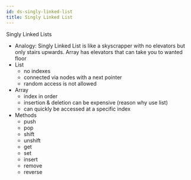 ```yaml
---
id: ds-singly-linked-list
title: Singly Linked List
---
```


Singly Linked Lists

- Analogy: Singly Linked List is like a skyscrapper with no elevators but only stairs upwards. Array has elevators that can take you to wanted floor
- List
    - no indexes
    - connected via nodes with a next pointer
    - random access is not allowed
- Array
    - index in order
    - insertion & deletion can be expensive (reason why use list)
    - can quickly be accessed at a specific index
- Methods
    - push
    - pop
    - shift
    - unshift
    - get
    - set
    - insert
    - remove
    - reverse